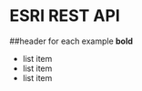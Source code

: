 ESRI REST API
======================

##header for each example
**bold**
* list item
* list item
* list item